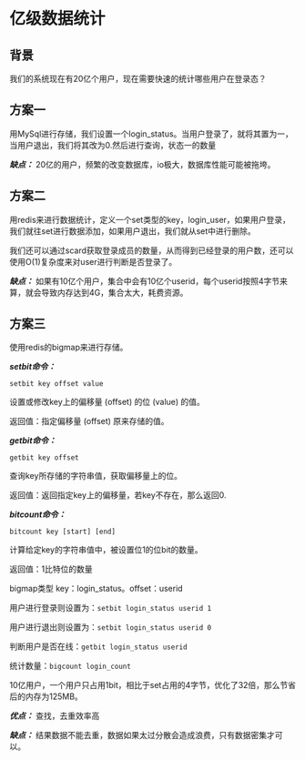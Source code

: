 # 亿级数据统计

## 背景

我们的系统现在有20亿个用户，现在需要快速的统计哪些用户在登录态？

## 方案一

用MySql进行存储，我们设置一个login_status。当用户登录了，就将其置为一，当用户退出，我们将其改为0.然后进行查询，状态一的数量

***缺点：*** 20亿的用户，频繁的改变数据库，io极大，数据库性能可能被拖垮。

## 方案二

用redis来进行数据统计，定义一个set类型的key，login_user，如果用户登录，我们就往set进行数据添加，如果用户退出，我们就从set中进行删除。

我们还可以通过scard获取登录成员的数量，从而得到已经登录的用户数，还可以使用O(1)复杂度来对user进行判断是否登录了。

***缺点：*** 如果有10亿个用户，集合中会有10亿个userid，每个userid按照4字节来算，就会导致内存达到4G，集合太大，耗费资源。

## 方案三

使用redis的bigmap来进行存储。

***setbit命令：***
```redis
setbit key offset value
```

设置或修改key上的偏移量 (offset) 的位 (value) 的值。

返回值：指定偏移量 (offset) 原来存储的值。

***getbit命令：***

```redis
getbit key offset
```

查询key所存储的字符串值，获取偏移量上的位。

返回值：返回指定key上的偏移量，若key不存在，那么返回0.

***bitcount命令：*** 

```redis
bitcount key [start] [end]
```

计算给定key的字符串值中，被设置位1的位bit的数量。

返回值：1比特位的数量

bigmap类型  key：login_status。offset：userid

用户进行登录则设置为：``setbit login_status userid 1``

用户进行退出则设置为：``setbit login_status userid 0``

判断用户是否在线：``getbit login_status userid``

统计数量：``bigcount login_count``

10亿用户，一个用户只占用1bit，相比于set占用的4字节，优化了32倍，那么节省后的内存为125MB。

***优点：*** 查找，去重效率高

***缺点：*** 结果数据不能去重，数据如果太过分散会造成浪费，只有数据密集才可以。

